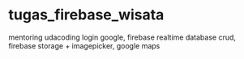 # tugas_firebase_wisata
 mentoring udacoding login google, firebase realtime database crud, firebase storage + imagepicker, google maps
